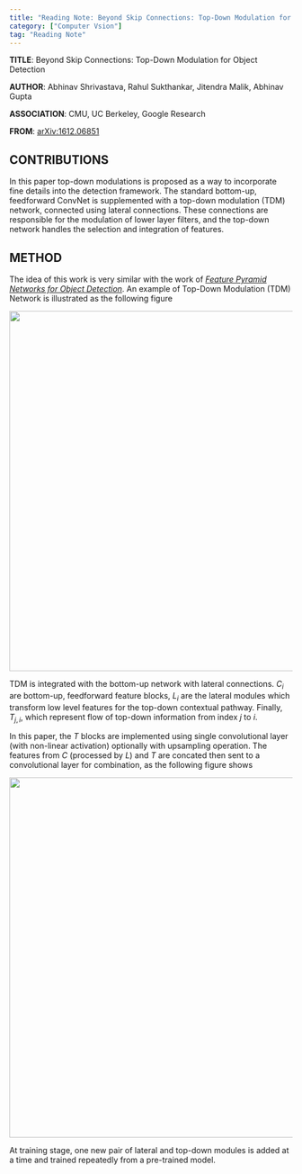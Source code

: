 ```yaml
---
title: "Reading Note: Beyond Skip Connections: Top-Down Modulation for Object Detection"
category: ["Computer Vsion"]
tag: "Reading Note"
---
```


**TITLE**: Beyond Skip Connections: Top-Down Modulation for Object Detection

**AUTHOR**: Abhinav Shrivastava, Rahul Sukthankar, Jitendra Malik, Abhinav Gupta

**ASSOCIATION**: CMU, UC Berkeley, Google Research

**FROM**: [arXiv:1612.06851](https://arxiv.org/abs/1612.06851)

## CONTRIBUTIONS ##

In this paper top-down modulations is proposed as a way to incorporate fine details into the detection framework. The standard bottom-up, feedforward ConvNet is supplemented with a top-down modulation (TDM) network, connected using lateral connections. These connections are responsible for the modulation of lower layer filters, and the top-down network handles the selection and integration of features.

## METHOD ##

The idea of this work is very similar with the work of *[Feature Pyramid Networks for Object Detection](http://joshua881228.webfactional.com/blog_reading-note-feature-pyramid-networks-for-object-detection_181/)*. An example of Top-Down Modulation (TDM) Network is illustrated as the following figure

<img class="img-responsive center-block" src="https://raw.githubusercontent.com/joshua19881228/my_blogs/master/Computer_Vision/Reading_Note/figures/TDM_1.jpg" alt="" width="640"/>

TDM is integrated with the bottom-up network with lateral connections. $C_{i}$ are bottom-up, feedforward feature blocks, $L_{i}$ are the lateral modules which transform low level features for the top-down contextual pathway. Finally, $T_{j,i}$, which represent flow of top-down information from index $j$ to $i$. 

In this paper, the $T$ blocks are implemented using single convolutional layer (with non-linear activation) optionally with upsampling operation. The features from $C$ (processed by $L$) and $T$ are concated then sent to a convolutional layer for combination, as the following figure shows

<img class="img-responsive center-block" src="https://raw.githubusercontent.com/joshua19881228/my_blogs/master/Computer_Vision/Reading_Note/figures/TDM_2.jpg" alt="" width="640"/>

At training stage, one new pair of lateral and top-down modules is added at a time and trained repeatedly from a pre-trained model.